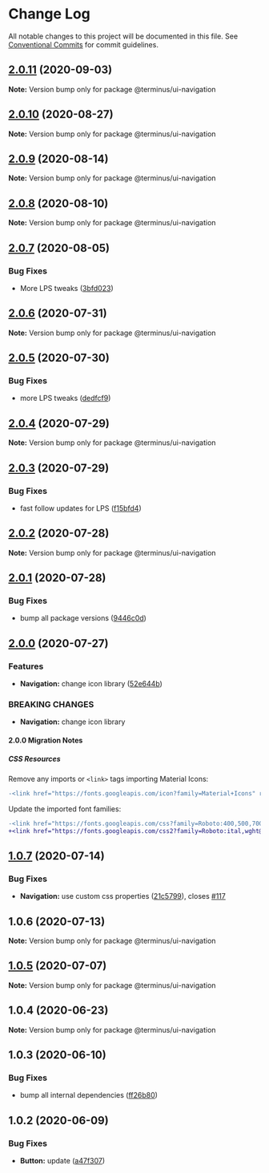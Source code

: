 # Change Log

All notable changes to this project will be documented in this file.
See [Conventional Commits](https://conventionalcommits.org) for commit guidelines.

## [2.0.11](https://github.com/GetTerminus/terminus-oss/compare/@terminus/ui-navigation@2.0.10...@terminus/ui-navigation@2.0.11) (2020-09-03)

**Note:** Version bump only for package @terminus/ui-navigation





## [2.0.10](https://github.com/GetTerminus/terminus-oss/compare/@terminus/ui-navigation@2.0.9...@terminus/ui-navigation@2.0.10) (2020-08-27)

**Note:** Version bump only for package @terminus/ui-navigation





## [2.0.9](https://github.com/GetTerminus/terminus-oss/compare/@terminus/ui-navigation@2.0.8...@terminus/ui-navigation@2.0.9) (2020-08-14)

**Note:** Version bump only for package @terminus/ui-navigation





## [2.0.8](https://github.com/GetTerminus/terminus-oss/compare/@terminus/ui-navigation@2.0.7...@terminus/ui-navigation@2.0.8) (2020-08-10)

**Note:** Version bump only for package @terminus/ui-navigation

## [2.0.7](https://github.com/GetTerminus/terminus-oss/compare/@terminus/ui-navigation@2.0.6...@terminus/ui-navigation@2.0.7) (2020-08-05)

### Bug Fixes

* More LPS tweaks ([3bfd023](https://github.com/GetTerminus/terminus-oss/commit/3bfd023788f06b3bd609493d3308f902c11f0dcd))

## [2.0.6](https://github.com/GetTerminus/terminus-oss/compare/@terminus/ui-navigation@2.0.5...@terminus/ui-navigation@2.0.6) (2020-07-31)

**Note:** Version bump only for package @terminus/ui-navigation

## [2.0.5](https://github.com/GetTerminus/terminus-oss/compare/@terminus/ui-navigation@2.0.4...@terminus/ui-navigation@2.0.5) (2020-07-30)

### Bug Fixes

* more LPS tweaks ([dedfcf9](https://github.com/GetTerminus/terminus-oss/commit/dedfcf947e3bcd33041b388ccab9bcc5bf273f51))

## [2.0.4](https://github.com/GetTerminus/terminus-oss/compare/@terminus/ui-navigation@2.0.3...@terminus/ui-navigation@2.0.4) (2020-07-29)

**Note:** Version bump only for package @terminus/ui-navigation

## [2.0.3](https://github.com/GetTerminus/terminus-oss/compare/@terminus/ui-navigation@2.0.2...@terminus/ui-navigation@2.0.3) (2020-07-29)

### Bug Fixes

* fast follow updates for LPS ([f15bfd4](https://github.com/GetTerminus/terminus-oss/commit/f15bfd4fa088da2fea76e9964c664bad8844e740))

## [2.0.2](https://github.com/GetTerminus/terminus-oss/compare/@terminus/ui-navigation@2.0.1...@terminus/ui-navigation@2.0.2) (2020-07-28)

**Note:** Version bump only for package @terminus/ui-navigation

## [2.0.1](https://github.com/GetTerminus/terminus-oss/compare/@terminus/ui-navigation@2.0.0...@terminus/ui-navigation@2.0.1) (2020-07-28)

### Bug Fixes

* bump all package versions ([9446c0d](https://github.com/GetTerminus/terminus-oss/commit/9446c0d5cde3bd693cfba7cabbfd2db443a47b00))

## [2.0.0](https://github.com/GetTerminus/terminus-oss/compare/@terminus/ui-navigation@1.0.7...@terminus/ui-navigation@2.0.0) (2020-07-27)

### Features

* **Navigation:** change icon library ([52e644b](https://github.com/GetTerminus/terminus-oss/commit/52e644b5908f3557bcd340ac429c9d881dbb3a0f))

### BREAKING CHANGES

* **Navigation:** change icon library

#### 2.0.0 Migration Notes

##### CSS Resources

Remove any imports or `<link>` tags importing Material Icons:

```diff
-<link href="https://fonts.googleapis.com/icon?family=Material+Icons" rel="stylesheet">
```

Update the imported font families:

```diff
-<link href="https://fonts.googleapis.com/css?family=Roboto:400,500,700" rel="stylesheet">
+<link href="https://fonts.googleapis.com/css2?family=Roboto:ital,wght@0,400;0,500;0,700;1,400&display=swap" rel="stylesheet">
```

## [1.0.7](https://github.com/GetTerminus/terminus-oss/compare/@terminus/ui-navigation@1.0.6...@terminus/ui-navigation@1.0.7) (2020-07-14)

### Bug Fixes

* **Navigation:** use custom css properties ([21c5799](https://github.com/GetTerminus/terminus-oss/commit/21c5799cd299656450102eda99ab20ce7da5deab)), closes [#117](https://github.com/GetTerminus/terminus-oss/issues/117)

## 1.0.6 (2020-07-13)

**Note:** Version bump only for package @terminus/ui-navigation

## [1.0.5](https://github.com/GetTerminus/terminus-oss/compare/@terminus/ui-navigation@1.0.4...@terminus/ui-navigation@1.0.5) (2020-07-07)

**Note:** Version bump only for package @terminus/ui-navigation

## 1.0.4 (2020-06-23)

**Note:** Version bump only for package @terminus/ui-navigation

## 1.0.3 (2020-06-10)

### Bug Fixes

* bump all internal dependencies ([ff26b80](https://github.com/GetTerminus/terminus-oss/commit/ff26b806bb599401f006996be5b567a378e68ef3))

## 1.0.2 (2020-06-09)

### Bug Fixes

* **Button:** update ([a47f307](https://github.com/GetTerminus/terminus-oss/commit/a47f30757b9216d6ee76788c117e76eacf5289e5))
